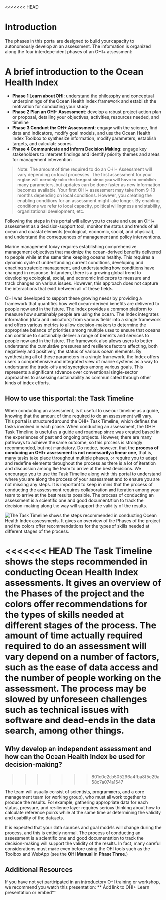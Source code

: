 <<<<<<< HEAD
# Introduction

The phases in this portal are designed to build your capacity to autonomously develop an an assessment. The information is organized along the four interdependent phases of an OHI+ assessment:

# A brief introduction to the Ocean Health Index


- **Phase 1 Learn about OHI**: understand the philosophy and conceptual underpinnings of the Ocean Health Index framework and establish the motivation for conducting your study
- **Phase 2 Plan an OHI+ Assessment**: develop a robust project action plan or proposal, detailing your objectives, activities, resources needed, and timeline
- **Phase 3 Conduct the OH+ Assessment**: engage with the science, find data and indicators, modify goal models, and use the Ocean Health Index Toolbox to synthesize information, modify parameters, establish targets, and calculate scores.
- **Phase 4 Communicate and Inform Decision Making**: engage key stakeholders to interpret findings and identify priority themes and areas for management intervention

> Note: The amount of time required to do an OHI+ Assessment will vary depending on local processes. The first assessment for your region will certainly take the longest since you will have to establish many parameters, but updates can be done faster as new information becomes available. Your first OHI+ assessment may take from 9-18 months depending on local conditions. However, you creating the enabling conditions for an assessment might take longer. By enabling conditions we refer to local capacity, political willingness and stability, organizational development, etc.

Following the steps in this portal will allow you to create and use an OHI+ assessment as a decision-support tool, monitor the status and trends of all ocean and coastal elements (ecological, economic, social, and physical), and understand the consequences of management and policy interventions.

Marine management today requires establishing comprehensive management objectives that maximize the ocean-derived benefits delivered to people while at the same time keeping oceans healthy. This requires a dynamic cycle of understanding current conditions, developing and enacting strategic management, and understanding how conditions have changed in response. In tandem, there is a growing global trend to developing ecological, social, and economic indicators to measure and track changes on various issues. However, this approach does not capture the interactions that exist between all of these fields.

OHI was developed to support these growing needs by providing a framework that quantifies how well ocean-derived benefits are delivered to people now and in the future. The Index provides a common platform to measure how sustainably people are using the ocean. The Index integrates information (data and indicators) from various fields into a single framework and offers various metrics to allow decision-makers to determine the appropriate balance of priorities among multiple uses to ensure that oceans can continue to sustainably deliver a range of benefits and services to people now and in the future. The framework also allows users to better understand the cumulative pressures and resilience factors affecting, both negatively and positively, the status of various ocean elements. By synthesizing all of these parameters in a single framework, the Index offers users a comprehensive and integrated view of marine systems as a way to understand the trade-offs and synergies among various goals. This represents a significant advance over conventional single-sector approaches to assessing sustainability as communicated through other kinds of index efforts.

## How to use this portal: the Task Timeline

When conducting an assessment, is it useful to use our timeline as a guide, knowing that the amount of time required to do an assessment will vary. This portal is structured around the OHI+ Task Timeline, which defines the tasks involved in each phase. When conducting an assessment, the OHI+ Task Timeline is useful as a guide and roadmap since was created based in the experiences of past and ongoing projects. However, there are many pathways to achieve the same outcome, so this process is strongly recommended, but not mandatory. Do notice, however, that the **process of conducing an OHI+ assessment is not necessarily a linear one**, that is, many tasks take place throughout multiple phases, or require you to adapt and redefine elements throughout the process as there is a lot of iteration and discussion among the team to arrive at the best decisions. We encourage you to use the Task Timeline along with this portal to understand where you are along the process of your assessment and to ensure you are not missing any steps. It is important to keep in mind that the process of conducting the assessment requires collaboration and iteration among your team to arrive at the best results possible. The process of conducting an assessment is a scientific one and good documentation to track the decision-making along the way will support the validity of the results.

![The Task Timeline shows the steps recommended in conducting Ocean Health Index assessments. It gives an overview of the **Phases** of the project and the colors offer recommendations for the types of skills needed at different stages of the process.](./Figures/task_timeline-01.png)

<<<<<<< HEAD
The Task Timeline shows the steps recommended in conducting Ocean Health Index assessments. It gives an overview of the **Phases** of the project and the colors offer recommendations for the types of skills needed at different stages of the process. The amount of time actually required required to do an assessment will vary depend on a number of factors, such as the ease of data access and the number of people working on the assessment. The process may be slowed by unforeseen challenges such as technical issues with software and dead-ends in the data search, among other things.
=======
## Why develop an independent assessment and how can the Ocean Health Index be used for decision-making?
>>>>>>> 801c0e2eb505296a4fba8f5c29a58c7a074a1547

The team will usually consist of scientists, programmers, and a core management team (or working group), who must all work together to produce the results. For example, gathering appropriate data for each status, pressure, and resilience layer requires serious thinking about how to calculate reference points while at the same time as determining the validity and usability of the datasets.

It is expected that your data sources and goal models will change during the process, and this is entirely normal. The process of conducting an assessment is a scientific one and good documentation to track the decision-making will support the validity of the results. In fact, many careful considerations must made even before using the OHI tools such as the Toolbox and WebApp (see the **OHI Manual** in **Phase Three**.)

## Additional Resources

If you have not yet participated in an introductory OHI training or workshop, we recommend you watch this presentation: ** Add link to OHI+ Learn presentation or embed**
